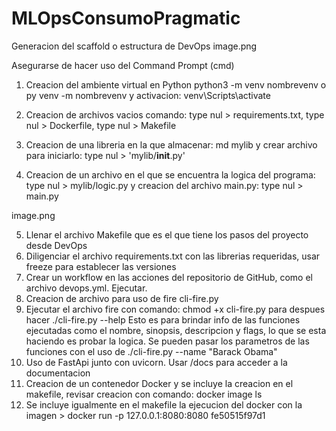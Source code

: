 # MLOpsConsumoPragmatic

Generacion del scaffold o estructura de DevOps
image.png

Asegurarse de hacer uso del Command Prompt (cmd)
1. Creacion del ambiente virtual en Python python3 -m venv nombrevenv o py venv -m nombrevenv
 y activacion: venv\Scripts\activate

2. Creacion de archivos vacios comando: type nul > requirements.txt, type nul > Dockerfile, type nul > Makefile 
3. Creacion de una libreria en la que almacenar: md mylib y crear archivo para iniciarlo: type nul > 'mylib/__init__.py'
4. Creacion de un archivo en el que se encuentra la logica del programa: type nul > mylib/logic.py y creacion del archivo main.py: type nul > main.py

image.png

5. Llenar el archivo Makefile que es el que tiene los pasos del proyecto desde DevOps
6. Diligenciar el archivo requirements.txt con las librerias requeridas, usar freeze para establecer las versiones
7. Crear un workflow en las acciones del repositorio de GitHub, como el archivo devops.yml. Ejecutar.
8. Creacion de archivo para uso de fire cli-fire.py
9. Ejecutar el archivo fire con comando: chmod +x cli-fire.py para despues hacer ./cli-fire.py --help Esto es para brindar info de las funciones ejecutadas como el nombre, sinopsis, descripcion y flags, lo que se esta haciendo es probar la logica. Se pueden pasar los parametros de las funciones con el uso de ./cli-fire.py --name "Barack Obama"
10. Uso de FastApi junto con uvicorn. Usar /docs para acceder a la documentacion 
11. Creacion de un contenedor Docker y se incluye la creacion en el makefile, revisar creacion con comando: docker image ls
12. Se incluye igualmente en el makefile la ejecucion del docker con la imagen > docker run -p 127.0.0.1:8080:8080 fe50515f97d1


